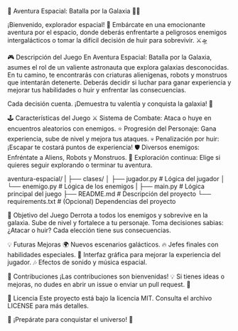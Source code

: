 🚀 Aventura Espacial: Batalla por la Galaxia 👾🌌

¡Bienvenido, explorador espacial! 🌠
Embárcate en una emocionante aventura por el espacio, donde deberás enfrentarte a peligrosos enemigos intergalácticos o tomar la difícil decisión de huir para sobrevivir. ⚔️🛸

🎮 Descripción del Juego
En Aventura Espacial: Batalla por la Galaxia, asumes el rol de un valiente astronauta que explora galaxias desconocidas. En tu camino, te encontrarás con criaturas alienígenas, robots y monstruos que intentarán detenerte. Deberás decidir si luchar para ganar experiencia y mejorar tus habilidades o huir y enfrentar las consecuencias.

Cada decisión cuenta. ¡Demuestra tu valentía y conquista la galaxia! 🌌

🕹️ Características del Juego
⚔️ Sistema de Combate: Ataca o huye en encuentros aleatorios con enemigos.
⭐ Progresión del Personaje: Gana experiencia, sube de nivel y mejora tus ataques.
💀 Penalización por huir: ¡Escapar te costará puntos de experiencia!
🛡️ Diversos enemigos: Enfréntate a Aliens, Robots y Monstruos.
🚀 Exploración continua: Elige si quieres seguir explorando o terminar tu aventura.

aventura-espacial/
|
├── clases/
│   ├── jugador.py      # Lógica del jugador
│   └── enemigo.py      # Lógica de los enemigos
|
├── main.py             # Lógica principal del juego
├── README.md           # Descripción del proyecto
└── requirements.txt    # (Opcional) Dependencias del proyecto

🎯 Objetivo del Juego
Derrota a todos los enemigos y sobrevive en la galaxia.
Sube de nivel y fortalece a tu personaje.
Toma decisiones sabias: ¿Atacar o huir? Cada elección tiene sus consecuencias.

💡 Futuras Mejoras
🌍 Nuevos escenarios galácticos.
🔥 Jefes finales con habilidades especiales.
🎨 Interfaz gráfica para mejorar la experiencia del jugador.
🎶 Efectos de sonido y música espacial.

🤝 Contribuciones
¡Las contribuciones son bienvenidas! 💡
Si tienes ideas o mejoras, no dudes en abrir un issue o enviar un pull request. 🚀

📜 Licencia
Este proyecto está bajo la licencia MIT. Consulta el archivo LICENSE para más detalles.

🌌 ¡Prepárate para conquistar el universo! 🌟

